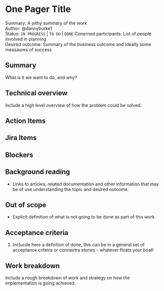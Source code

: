 # One Pager Title

Summary: A pithy summary of the work  
Author: @dannyburke1  
Status: `IN PROGRESS` | `TO DO` | `DONE` 
Conerned participants: List of people involved in planning  
Desired outcome: Summary of the business outcome and ideally some measaures of success  

## Summary

What is it we want to do, and why?

## Technical overview

Include a high level overview of how the problem could be solved.

## Action Items

## Jira Items

## Blockers
 
## Background reading

* Links to articles, related documentation and other information that may be of use understanding the topic and desired outcome.

## Out of scope

* Explicit definition of what is not going to be done as part of this work.

## Acceptance criteria

1. Inclucde here a defintion of done, this can be in a general set of acceptance criteira or connextra stories - whatever floats your boat!

## Work breakdown

Include a rough breakdown of work and strategy on how the implementation is going achieved.

